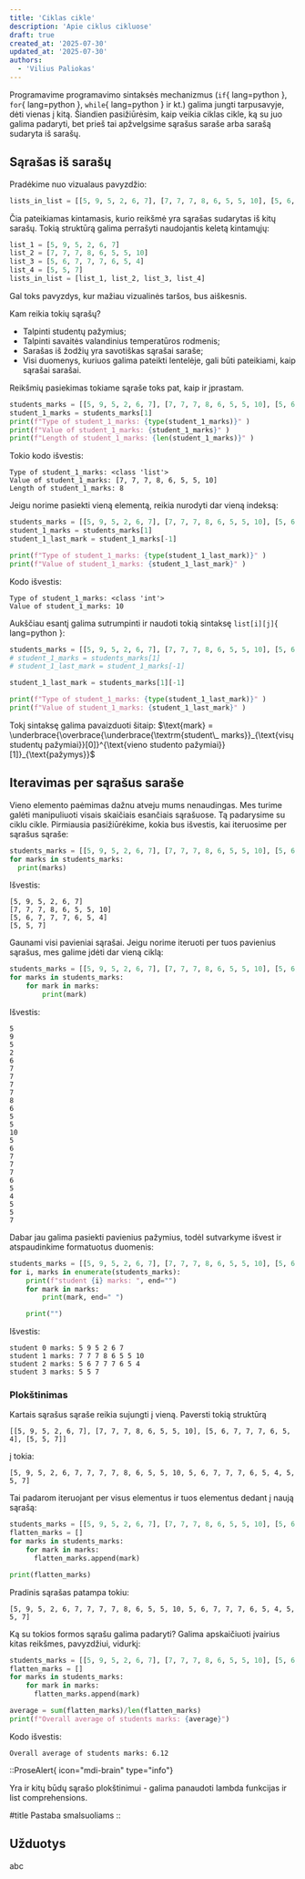 ```yaml
---
title: 'Ciklas cikle'
description: 'Apie ciklus cikluose'
draft: true
created_at: '2025-07-30'
updated_at: '2025-07-30'
authors:
  - 'Vilius Paliokas'
---
```


Programavime programavimo sintaksės mechanizmus (`if`{ lang=python }, `for`{ lang=python }, `while`{ lang=python } ir kt.) galima jungti tarpusavyje, dėti vienas į kitą. Šiandien pasižiūrėsim, kaip veikia ciklas cikle, ką su juo galima padaryti, bet prieš tai apžvelgsime sąrašus saraše arba sarašą sudaryta iš sarašų.

## Sąrašas iš sarašų

Pradėkime nuo vizualaus pavyzdžio:

```python
lists_in_list = [[5, 9, 5, 2, 6, 7], [7, 7, 7, 8, 6, 5, 5, 10], [5, 6, 7, 7, 7, 6, 5, 4], [5, 5, 7]]
```

Čia pateikiamas kintamasis, kurio reikšmė yra sąrašas sudarytas iš kitų sarašų. Tokią struktūrą galima perrašyti naudojantis keletą kintamųjų:

```python
list_1 = [5, 9, 5, 2, 6, 7]
list_2 = [7, 7, 7, 8, 6, 5, 5, 10]
list_3 = [5, 6, 7, 7, 7, 6, 5, 4]
list_4 = [5, 5, 7]
lists_in_list = [list_1, list_2, list_3, list_4] 
```

Gal toks pavyzdys, kur mažiau vizualinės taršos, bus aiškesnis.

Kam reikia tokių sąrašų?

- Talpinti studentų pažymius;
- Talpinti savaitės valandinius temperatūros rodmenis;
- Sarašas iš žodžių yra savotiškas sąrašai saraše;
- Visi duomenys, kuriuos galima pateikti lentelėje, gali būti pateikiami, kaip sąrašai sarašai.

Reikšmių pasiekimas tokiame sąraše toks pat, kaip ir įprastam.

```python
students_marks = [[5, 9, 5, 2, 6, 7], [7, 7, 7, 8, 6, 5, 5, 10], [5, 6, 7, 7, 7, 6, 5, 4], [5, 5, 7]]
student_1_marks = students_marks[1]
print(f"Type of student_1_marks: {type(student_1_marks)}" )
print(f"Value of student_1_marks: {student_1_marks}" )
print(f"Length of student_1_marks: {len(student_1_marks)}" )
```

Tokio kodo išvestis:

```console
Type of student_1_marks: <class 'list'>
Value of student_1_marks: [7, 7, 7, 8, 6, 5, 5, 10]
Length of student_1_marks: 8
```

Jeigu norime pasiekti vieną elementą, reikia nurodyti dar vieną indeksą:

```python
students_marks = [[5, 9, 5, 2, 6, 7], [7, 7, 7, 8, 6, 5, 5, 10], [5, 6, 7, 7, 7, 6, 5, 4], [5, 5, 7]]
student_1_marks = students_marks[1]
student_1_last_mark = student_1_marks[-1]

print(f"Type of student_1_marks: {type(student_1_last_mark)}" )
print(f"Value of student_1_marks: {student_1_last_mark}" )
```

Kodo išvestis:

```console
Type of student_1_marks: <class 'int'>
Value of student_1_marks: 10
```

Aukščiau esantį galima sutrumpinti ir naudoti tokią sintaksę `list[i][j]`{ lang=python }:

```python {5}
students_marks = [[5, 9, 5, 2, 6, 7], [7, 7, 7, 8, 6, 5, 5, 10], [5, 6, 7, 7, 7, 6, 5, 4], [5, 5, 7]]
# student_1_marks = students_marks[1]
# student_1_last_mark = student_1_marks[-1]

student_1_last_mark = students_marks[1][-1] 

print(f"Type of student_1_marks: {type(student_1_last_mark)}" )
print(f"Value of student_1_marks: {student_1_last_mark}" )
```

Tokį sintaksę galima pavaizduoti šitaip: $\text{mark} = \underbrace{\overbrace{\underbrace{\textrm{student\_ marks}}_{\text{visų studentų pažymiai}}[0]}^{\text{vieno studento pažymiai}}[1]}_{\text{pažymys}}$

## Iteravimas per sąrašus saraše

Vieno elemento paėmimas dažnu atveju mums nenaudingas. Mes turime galėti manipuliuoti visais skaičiais esančiais sąrašuose. Tą padarysime su ciklu cikle. Pirmiausia pasižiūrėkime, kokia bus išvestis, kai iteruosime per sąrašus sąraše:

```python
students_marks = [[5, 9, 5, 2, 6, 7], [7, 7, 7, 8, 6, 5, 5, 10], [5, 6, 7, 7, 7, 6, 5, 4], [5, 5, 7]]
for marks in students_marks:
  print(marks)
```

Išvestis:

```console
[5, 9, 5, 2, 6, 7]
[7, 7, 7, 8, 6, 5, 5, 10]
[5, 6, 7, 7, 7, 6, 5, 4]
[5, 5, 7]
```

Gaunami visi pavieniai sąrašai. Jeigu norime iteruoti per tuos pavienius sąrašus, mes galime įdėti dar vieną ciklą:

```python
students_marks = [[5, 9, 5, 2, 6, 7], [7, 7, 7, 8, 6, 5, 5, 10], [5, 6, 7, 7, 7, 6, 5, 4], [5, 5, 7]]
for marks in students_marks:
    for mark in marks:
        print(mark)
```

Išvestis:

```console
5
9
5
2
6
7
7
7
7
8
6
5
5
10
5
6
7
7
7
6
5
4
5
5
7
```

Dabar jau galima pasiekti pavienius pažymius, todėl sutvarkyme išvest ir atspaudinkime formatuotus duomenis:

```python
students_marks = [[5, 9, 5, 2, 6, 7], [7, 7, 7, 8, 6, 5, 5, 10], [5, 6, 7, 7, 7, 6, 5, 4], [5, 5, 7]]
for i, marks in enumerate(students_marks):
    print(f"student {i} marks: ", end="")
    for mark in marks:
        print(mark, end=" ")

    print("")
```

Išvestis:

```console
student 0 marks: 5 9 5 2 6 7 
student 1 marks: 7 7 7 8 6 5 5 10 
student 2 marks: 5 6 7 7 7 6 5 4 
student 3 marks: 5 5 7 
```

### Plokštinimas

Kartais sąrašus sąraše reikia sujungti į vieną. Paversti tokią struktūrą

```console
[[5, 9, 5, 2, 6, 7], [7, 7, 7, 8, 6, 5, 5, 10], [5, 6, 7, 7, 7, 6, 5, 4], [5, 5, 7]]
```

į tokia:

```console
[5, 9, 5, 2, 6, 7, 7, 7, 7, 8, 6, 5, 5, 10, 5, 6, 7, 7, 7, 6, 5, 4, 5, 5, 7]
```

Tai padarom iteruojant per visus elementus ir tuos elementus dedant į naują sąrašą:

```python
students_marks = [[5, 9, 5, 2, 6, 7], [7, 7, 7, 8, 6, 5, 5, 10], [5, 6, 7, 7, 7, 6, 5, 4], [5, 5, 7]]
flatten_marks = []
for marks in students_marks:
    for mark in marks:
      flatten_marks.append(mark)

print(flatten_marks)
```

Pradinis sąrašas patampa tokiu:

```console
[5, 9, 5, 2, 6, 7, 7, 7, 7, 8, 6, 5, 5, 10, 5, 6, 7, 7, 7, 6, 5, 4, 5, 5, 7]
```

Ką su tokios formos sąrašu galima padaryti? Galima apskaičiuoti įvairius kitas reikšmes, pavyzdžiui, vidurkį:

```python
students_marks = [[5, 9, 5, 2, 6, 7], [7, 7, 7, 8, 6, 5, 5, 10], [5, 6, 7, 7, 7, 6, 5, 4], [5, 5, 7]]
flatten_marks = []
for marks in students_marks:
    for mark in marks:
      flatten_marks.append(mark)

average = sum(flatten_marks)/len(flatten_marks)
print(f"Overall average of students marks: {average}")
```

Kodo išvestis:

```console
Overall average of students marks: 6.12
```

::ProseAlert{ icon="mdi-brain" type="info"}

Yra ir kitų būdų sąrašo plokštinimui - galima panaudoti lambda funkcijas ir list comprehensions.

#title
Pastaba smalsuoliams
::

## Užduotys

abc
